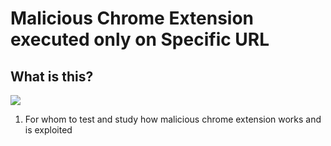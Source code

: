 
# Malicious Chrome Extension executed only on Specific URL

## What is this?
<img src="/Users/sutie/Desktop/maliciousExtension.png"></img>

1. For whom to test and study how malicious chrome extension works and is exploited





